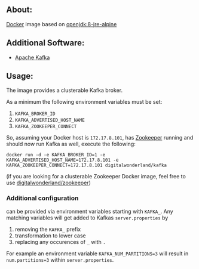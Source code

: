 ## About:

[Docker](http://www.docker.com/) image based on [openjdk:8-jre-alpine](https://github.com/docker-library/openjdk/blob/master/8-jre/alpine/Dockerfile)

## Additional Software:

* [Apache Kafka](http://kafka.apache.org/)

## Usage:

The image provides a clusterable Kafka broker.

As a minimum the following environment variables must be set:

1. ```KAFKA_BROKER_ID```
2. ```KAFKA_ADVERTISED_HOST_NAME```
3. ```KAFKA_ZOOKEEPER_CONNECT```

So, assuming your Docker host is ```172.17.8.101```, has [Zookeeper](http://zookeeper.apache.org/) running and should now run Kafka as well, execute the following:

```
docker run -d -e KAFKA_BROKER_ID=1 -e KAFKA_ADVERTISED_HOST_NAME=172.17.8.101 -e KAFKA_ZOOKEEPER_CONNECT=172.17.8.101 digitalwonderland/kafka
```

(if you are looking for a clusterable Zookeeper Docker image, feel free to use [digitalwonderland/zookeeper](https://github.com/digital-wonderland/docker-zookeeper))

### Additional configuration

can be provided via environment variables starting with ```KAFKA_```. Any matching variables will get added to Kafkas ```server.properties``` by

1. removing the ```KAFKA_``` prefix
2. transformation to lower case
3. replacing any occurences of ```_``` with ```.```

For example an environment variable ```KAFKA_NUM_PARTITIONS=3``` will result in ```num.partitions=3``` within ```server.properties```.

